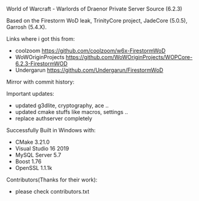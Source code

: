 World of Warcraft - Warlords of Draenor
Private Server Source
(6.2.3)

Based on the Firestorm WoD leak, TrinityCore project, JadeCore (5.0.5), Garrosh (5.4.X).

Links where i got this from:
- coolzoom https://github.com/coolzoom/w6x-FirestormWoD
- WoWOriginProjects https://github.com/WoWOriginProjects/WOPCore-6.2.3-FirestormWOD
- Undergarun https://github.com/Undergarun/FirestormWoD

Mirror with commit history:

Important updates:
- updated g3dlite, cryptography, ace ..
- updated cmake stuffs like macros, settings ..
- replace authserver completely


Successfully Built in Windows with:
- CMake 3.21.0
- Visual Studio 16 2019
- MySQL Server 5.7
- Boost 1.76
- OpenSSL 1.1.1k

Contributors(Thanks for their work):
- please check contributors.txt
